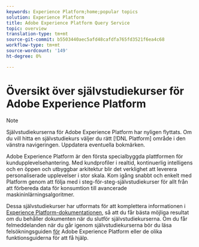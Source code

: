 ```yaml
---
keywords: Experience Platform;home;popular topics
solution: Experience Platform
title: Adobe Experience Platform Query Service
topic: overview
translation-type: tm+mt
source-git-commit: b5503440aec5afd48cafdfa765fd3521f6ea4c68
workflow-type: tm+mt
source-wordcount: '149'
ht-degree: 0%

---
```



# Översikt över självstudiekurser för Adobe Experience Platform

>[!NOTE]
>Självstudiekurserna för Adobe Experience Platform har nyligen flyttats. Om du vill hitta en självstudiekurs väljer du rätt [!DNL Platform] område i den vänstra navigeringen. Uppdatera eventuella bokmärken.

Adobe Experience Platform är den första specialbyggda plattformen för kundupplevelsehantering. Med kundprofiler i realtid, kontinuerlig intelligens och en öppen och utbyggbar arkitektur blir det verklighet att leverera personaliserade upplevelser i stor skala. Kom igång snabbt och enkelt med Platform genom att följa med i steg-för-steg-självstudiekurser för allt från att förbereda data för konsumtion till avancerade maskininlärningsalgoritmer.

Dessa självstudiekurser har utformats för att komplettera informationen i [Experience Platform-dokumentationen](../landing/documentation/overview.md), så att du får bästa möjliga resultat om du behåller dokumenten när du slutför självstudiekurserna. Om du får felmeddelanden när du går igenom självstudiekurserna bör du läsa felsökningsguiden [för](../landing/troubleshooting.md) Adobe Experience Platform eller de olika funktionsguiderna för att få hjälp.